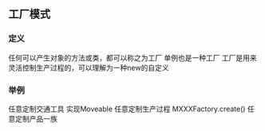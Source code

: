 ## 工厂模式

### 定义
任何可以产生对象的方法或类，都可以称之为工厂
单例也是一种工厂
工厂是用来灵活控制生产过程的，可以理解为一种new的自定义

### 举例

任意定制交通工具
    实现Moveable
任意定制生产过程
    MXXXFactory.create()
任意定制产品一族

